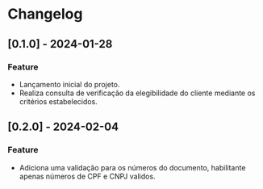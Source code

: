 # Changelog

## [0.1.0] - 2024-01-28

### Feature

- Lançamento inicial do projeto.
- Realiza consulta de verificação da elegibilidade do cliente mediante os critérios estabelecidos. 


## [0.2.0] - 2024-02-04

### Feature

- Adiciona uma validação para os números do documento, habilitante apenas números de CPF e CNPJ validos.
